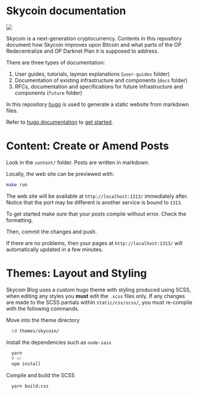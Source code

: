 Skycoin documentation
=====================

![](https://user-images.githubusercontent.com/26845312/32426705-d95cb988-c281-11e7-9463-a3fce8076a72.png)

Skycoin is a next-generation cryptocurrency. Contents in this repository document how Skycoin improves upon Bitcoin and what parts of the OP Redecentralize and OP Darknet Plan it is supposed to address.

There are three types of documentation:

1. User guides, tutorials, layman explanations (`user-guides` folder)
2. Documentation of existing infrastructure and components (`docs` folder)
3. RFCs, documentation and specifications for future infrastructure and components (`future` folder)

In this repository [hugo](https://gohugo.io/) is used to generate a static website from markdown files.

Refer to [hugo documentation](https://gohugo.io) to [get started](https://gohugo.io/getting-started/quick-start/).

Content: Create or Amend Posts
==============================

Look in the `content/` folder.  Posts are written in markdown.

Locally, the web site can be previewed with:

```sh
make run
```

The web site will be available at `http://localhost:1313/` immediately after. Notice that the port may be different is another service is bound to `1313`.

To get started make sure that your posts compile without error. Check the formatting.

Then, commit the changes and push.

If there are no problems, then your pages at `http://localhost:1313/` will automatically updated in a few minutes.

Themes: Layout and Styling
==========================

Skycoin Blog uses a custom hugo theme with styling produced using SCSS, when editing any styles you **must** edit the `.scss` files only. If any changes are made to the SCSS partials within `static/css/scss/`, you must re-compile with the following commands.

Move into the theme directory
```sh
  cd themes/skycoin/
```

Install the dependencies such as `node-sass`
```sh
  yarn
  # or
  npm install
```

Compile and build the SCSS
```sh
  yarn build:css
```
